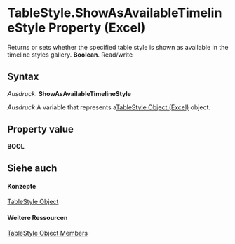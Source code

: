 
# TableStyle.ShowAsAvailableTimelineStyle Property (Excel)

Returns or sets whether the specified table style is shown as available in the timeline styles gallery.  **Boolean**. Read/write


## Syntax

 _Ausdruck_. **ShowAsAvailableTimelineStyle**

 _Ausdruck_ A variable that represents a[TableStyle Object (Excel)](191a5c2c-ecf4-f88a-1639-be7ee9c369c3.md) object.


## Property value

 **BOOL**


## Siehe auch


#### Konzepte


[TableStyle Object](191a5c2c-ecf4-f88a-1639-be7ee9c369c3.md)
#### Weitere Ressourcen


[TableStyle Object Members](http://msdn.microsoft.com/library/a9266fdf-6168-bedc-0a17-81ccb43449e5%28Office.15%29.aspx)